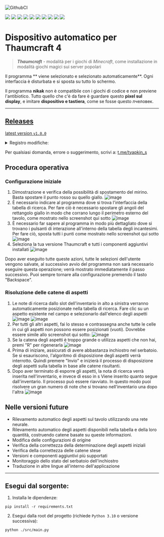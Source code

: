 ![GithubCI](https://github.com/SergTyapkin/thaumcraft-auto-researcher/actions/workflows/auto-translate-readme.yml/badge.svg)

[![](https://img.shields.io/badge/русский-_?style=for-the-badge&logo=readme&color=white)](https://github.com/SergTyapkin/thaumcraft-auto-researcher/blob/README_TRANSLATION/russian.md)
[![](https://img.shields.io/badge/english-_?style=for-the-badge&logo=readme&color=white)](https://github.com/SergTyapkin/thaumcraft-auto-researcher/blob/README_TRANSLATION/english.md)
[![](https://img.shields.io/badge/中文(简体)-_?style=for-the-badge&logo=readme&color=white)](https://github.com/SergTyapkin/thaumcraft-auto-researcher/blob/README_TRANSLATION/chinese%20(simplified).md)
[![](https://img.shields.io/badge/中文(传统)-_?style=for-the-badge&logo=readme&color=white)](https://github.com/SergTyapkin/thaumcraft-auto-researcher/blob/README_TRANSLATION/chinese%20(traditional).md)
[![](https://img.shields.io/badge/arabic(العربية)-_?style=for-the-badge&logo=readme&color=white)](https://github.com/SergTyapkin/thaumcraft-auto-researcher/blob/README_TRANSLATION/arabic.md)
[![](https://img.shields.io/badge/español-_?style=for-the-badge&logo=readme&color=white)](https://github.com/SergTyapkin/thaumcraft-auto-researcher/blob/README_TRANSLATION/spanish.md)
[![](https://img.shields.io/badge/italiano-_?style=for-the-badge&logo=readme&color=white)](https://github.com/SergTyapkin/thaumcraft-auto-researcher/blob/README_TRANSLATION/italian.md)
[![](https://img.shields.io/badge/Deutsch-_?style=for-the-badge&logo=readme&color=white)](https://github.com/SergTyapkin/thaumcraft-auto-researcher/blob/README_TRANSLATION/dutch.md)
[![](https://img.shields.io/badge/hindi(हिन्दी)-_?style=for-the-badge&logo=readme&color=white)](https://github.com/SergTyapkin/thaumcraft-auto-researcher/blob/README_TRANSLATION/hindi.md)
[![](https://img.shields.io/badge/korean(한국어)-_?style=for-the-badge&logo=readme&color=white)](https://github.com/SergTyapkin/thaumcraft-auto-researcher/blob/README_TRANSLATION/korean.md)


# Dispositivo automatico per Thaumcraft 4
> _**Thaumcraft**_ - modalità per i giochi di _Minecraft_, come installazione in modalità giochi magici sui server popolari

Il programma ** viene selezionato e selezionato automaticamente**.
Ogni interfaccia è disturbata e si sposta su tutto lo schermo.

Il programma **nikak** non è compatibile con i giochi di codice e non previene l'antibiotico. 
Tutto quello che c'è da fare è guardare questo **pixel sul display**, e imitare **dispositivo e tastiera**, come se fosse questo лчеловек.

---

## [Releases](https://github.com/SergTyapkin/thaumcraft-auto-researcher/releases)
[latest version `v1.0.0`](https://github.com/SergTyapkin/thaumcraft-auto-researcher/releases/tag/v1.0.0)
<details>
<summary>Registro modifiche:</summary>

- L'unica soluzione di cassa è il prezzo spettacoli
- La risoluzione delle catene d'aspetto è stata accelerata di ~2 volte
- Aggiunta la registrazione nei file .log all'interno dell'eseguibile .exe
- Aggiunto pulsante di chiusura
</details>


Per qualsiasi domanda, errore o suggerimento, scrivi a: [t.me/tyapkin_s](https://t.me/tyapkin_s)

## Procedura operativa
### Configurazione iniziale
1. Dimostrazione e verifica della possibilità di spostamento del mirino. 
Basta spostare il punto rosso su quello giallo.
![image](https://github.com/SergTyapkin/thaumcraft-auto-researcher/blob/master/README_images/enroll.png?raw=true)
2. È necessario indicare al programma dove si trova l'interfaccia della tabella di ricerca. 
Per fare ciò è necessario spostare gli angoli del rettangolo giallo in modo che corrano lungo il perimetro esterno del tavolo, come mostrato nello screenshot qui sotto
![image](https://github.com/SergTyapkin/thaumcraft-auto-researcher/blob/master/README_images/find_table.png?raw=true)
3. È necessario far sapere al programma in modo più dettagliato dove si trovano i pulsanti di interazione all'interno della tabella degli incantesimi.
Per fare ciò, sposta tutti i punti come mostrato nello screenshot qui sotto
![image](https://github.com/SergTyapkin/thaumcraft-auto-researcher/blob/master/README_images/setup_controls.png?raw=true)
4. Seleziona la tua versione Thaumcraft e tutti i componenti aggiuntivi installati
![image](https://github.com/SergTyapkin/thaumcraft-auto-researcher/blob/master/README_images/setup_version_and_addons.png?raw=true) 

Dopo aver eseguito tutte queste azioni, tutte le selezioni dell'utente vengono salvate,
al successivo avvio del programma non sarà necessario eseguire questa operazione; verrà mostrato immediatamente il passo successivo.
Puoi sempre tornare alla configurazione premendo il tasto "Backspace".

### Risoluzione delle catene di aspetti
1. Le note di ricerca dallo slot dell'inventario in alto a sinistra verranno automaticamente posizionate nella tabella di ricerca.
Fare clic su un aspetto esistente nel campo e selezionarlo dall'elenco degli aspetti
![image](https://github.com/SergTyapkin/thaumcraft-auto-researcher/blob/master/README_images/setup_table_aspects.png?raw=true)
![image](https://github.com/SergTyapkin/thaumcraft-auto-researcher/blob/master/README_images/setup_table_aspects_1.png?raw=true)
2. Per tutti gli altri aspetti, fai lo stesso e contrassegna anche tutte le celle in cui
gli aspetti non possono essere posizionati (vuoti). Dovrebbe essere simile allo screenshot qui sotto:
![image](https://github.com/SergTyapkin/thaumcraft-auto-researcher/blob/master/README_images/setup_table_aspects_2.png?raw=true)
3. Se la catena degli aspetti è troppo grande o utilizza aspetti che non hai, premi "R" per rigenerarla
![image](https://github.com/SergTyapkin/thaumcraft-auto-researcher/blob/master/README_images/setup_table_aspects_3.png?raw=true)
4. Prima di iniziare, assicurati di avere abbastanza inchiostro nel serbatoio. Se si esauriscono, l'algoritmo di disposizione degli aspetti verrà interrotto.
Quindi premere "Invio" e inizierà il processo di disposizione degli aspetti sulla tabella in base alle catene risultanti.
5. Dopo aver terminato di esporre gli aspetti, la nota di ricerca verrà inserita nell'inventario,
e invece di esso in s Viene inserito quanto segue dall'inventario.
Il processo può essere riavviato. In questo modo puoi risolvere un gran numero di note che si trovano nell'inventario una dopo l'altra
![image](https://github.com/SergTyapkin/thaumcraft-auto-researcher/blob/master/README_images/solving_done.png?raw=true)


## Nelle versioni future
- Rilevamento automatico degli aspetti sul tavolo utilizzando una rete neurale.
- Rilevamento automatico degli aspetti disponibili nella tabella e della loro quantità, costruendo catene basate su queste informazioni.
- Modifica delle configurazioni di origine
- Verifica della correttezza della determinazione degli aspetti iniziali
- Verifica della correttezza delle catene stese
- Versioni e componenti aggiuntivi più supportati
- Monitoraggio dello stato del serbatoio dell'inchiostro
- Traduzione in altre lingue all'interno dell'applicazione

---
## Esegui dal sorgente:
1. Installa le dipendenze:
```shell
pip install -r requirements.txt
```

2. Esegui dalla root del progetto (richiede `Python 3.10` o versione successiva):
```shell
python ./src/main.py
```